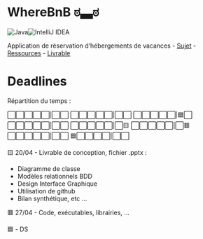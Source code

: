 # WhereBnB ಠ▃ಠ 

![Java](https://img.shields.io/badge/java-%23ED8B00.svg?style=for-the-badge&logo=openjdk&logoColor=white)![IntelliJ IDEA](https://img.shields.io/badge/IntelliJIDEA-000000.svg?style=for-the-badge&logo=intellij-idea&logoColor=white)

Application de réservation d’hébergements de vacances - [Sujet](https://boostcamp.omneseducation.com/course/view.php?id=377194 "Boostcamp !") - [Ressources](https://boostcamp.omneseducation.com/course/view.php?id=377194&section=2#tabs-tree-start "Ressources Java !") - [Livrable](https://boostcamp.omneseducation.com/course/view.php?id=377194&section=4#tabs-tree-start)

# Deadlines

Répartition du temps : 

⬜⬜⬜⬜⬜|⬜⬜
⬜⬜⬜⬜⬜|⬜⬜
⬜⬜⬜⬜⬜|🟦⬜
⬜⬜⬜⬜⬜|⬜⬜
⬜⬜⬜⬜⬜|⬜🟨
⬜⬜⬜⬜⬜|⬜🟥
⬜⬜⬜⬜⬜|⬜⬜
🟦⬜⬜⬜⬜|⬜⬜

🟨 20/04 - Livrable de conception, fichier .pptx :

* Diagramme de classe
* Modèles relationnels BDD
* Design Interface Graphique
* Utilisation de github
* Bilan synthétique, etc ...

🟥 27/04 - Code, exécutables, librairies, ...

🟦 - DS
